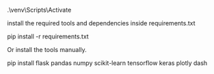 .\venv\Scripts\Activate

install the required tools and dependencies inside requirements.txt

pip install -r requirements.txt

Or install the tools manually.

pip install flask pandas numpy scikit-learn tensorflow keras plotly dash
